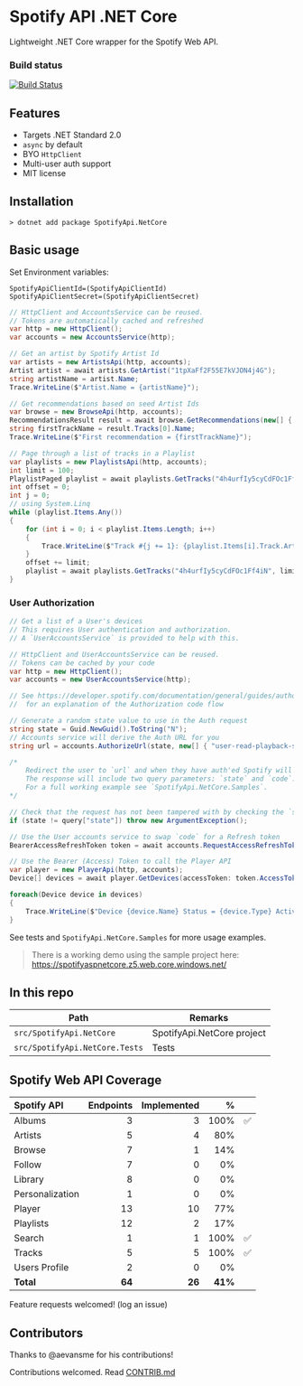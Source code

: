 # Spotify API .NET Core

Lightweight .NET Core wrapper for the Spotify Web API.

### Build status

[![Build Status](https://dev.azure.com/daniellarsennz/SpotifyApi.NetCore/_apis/build/status/SpotifyApi.NetCore-Build)](https://dev.azure.com/daniellarsennz/SpotifyApi.NetCore/_build/latest?definitionId=9)

## Features 

* Targets .NET Standard 2.0
* `async` by default
* BYO `HttpClient`
* Multi-user auth support
* MIT license

## Installation

    > dotnet add package SpotifyApi.NetCore

## Basic usage

Set Environment variables:
    
    SpotifyApiClientId=(SpotifyApiClientId)
    SpotifyApiClientSecret=(SpotifyApiClientSecret)

```csharp
// HttpClient and AccountsService can be reused. 
// Tokens are automatically cached and refreshed
var http = new HttpClient();
var accounts = new AccountsService(http);

// Get an artist by Spotify Artist Id
var artists = new ArtistsApi(http, accounts);
Artist artist = await artists.GetArtist("1tpXaFf2F55E7kVJON4j4G");
string artistName = artist.Name;
Trace.WriteLine($"Artist.Name = {artistName}");

// Get recommendations based on seed Artist Ids
var browse = new BrowseApi(http, accounts);
RecommendationsResult result = await browse.GetRecommendations(new[] { "1tpXaFf2F55E7kVJON4j4G", "4Z8W4fKeB5YxbusRsdQVPb" }, null, null);
string firstTrackName = result.Tracks[0].Name;
Trace.WriteLine($"First recommendation = {firstTrackName}");

// Page through a list of tracks in a Playlist
var playlists = new PlaylistsApi(http, accounts);
int limit = 100;
PlaylistPaged playlist = await playlists.GetTracks("4h4urfIy5cyCdFOc1Ff4iN", limit: limit);
int offset = 0;
int j = 0;
// using System.Linq
while (playlist.Items.Any())
{
    for (int i = 0; i < playlist.Items.Length; i++)
    {
        Trace.WriteLine($"Track #{j += 1}: {playlist.Items[i].Track.Artists[0].Name} / {playlist.Items[i].Track.Name}");
    }
    offset += limit;
    playlist = await playlists.GetTracks("4h4urfIy5cyCdFOc1Ff4iN", limit: limit, offset: offset);
}
```

### User Authorization

```csharp
// Get a list of a User's devices
// This requires User authentication and authorization. 
// A `UserAccountsService` is provided to help with this.

// HttpClient and UserAccountsService can be reused. 
// Tokens can be cached by your code
var http = new HttpClient();
var accounts = new UserAccountsService(http);

// See https://developer.spotify.com/documentation/general/guides/authorization-guide/#authorization-code-flow
//  for an explanation of the Authorization code flow

// Generate a random state value to use in the Auth request
string state = Guid.NewGuid().ToString("N");
// Accounts service will derive the Auth URL for you
string url = accounts.AuthorizeUrl(state, new[] { "user-read-playback-state" });

/*
    Redirect the user to `url` and when they have auth'ed Spotify will redirect to your reply URL
    The response will include two query parameters: `state` and `code`.
    For a full working example see `SpotifyApi.NetCore.Samples`.
*/

// Check that the request has not been tampered with by checking the `state` value matches
if (state != query["state"]) throw new ArgumentException();

// Use the User accounts service to swap `code` for a Refresh token
BearerAccessRefreshToken token = await accounts.RequestAccessRefreshToken(query["code"]);

// Use the Bearer (Access) Token to call the Player API
var player = new PlayerApi(http, accounts);
Device[] devices = await player.GetDevices(accessToken: token.AccessToken);

foreach(Device device in devices)
{
    Trace.WriteLine($"Device {device.Name} Status = {device.Type} Active = {device.IsActive}");
}

```

See tests and `SpotifyApi.NetCore.Samples` for more usage examples.

> There is a working demo using the sample project here: <https://spotifyaspnetcore.z5.web.core.windows.net/>

## In this repo

| Path | Remarks |
| ---- | ------- |
| `src/SpotifyApi.NetCore` | SpotifyApi.NetCore project |
| `src/SpotifyApi.NetCore.Tests` | Tests |

## Spotify Web API Coverage

| Spotify API | Endpoints | Implemented | % | |
| :---------- | --------: | ----------: | -: | - |
| Albums | 3 | 3 | 100% | ✅ |
| Artists | 5 | 4 | 80% |
| Browse | 7 | 1 | 14% |
| Follow | 7 | 0 | 0% |
| Library | 8 | 0 | 0% |
| Personalization | 1 | 0 | 0% |
| Player | 13 | 10 | 77% |
| Playlists | 12 | 2 | 17% |
| Search | 1 | 1 | 100% | ✅ |
| Tracks | 5 | 5 | 100% | ✅ |
| Users Profile | 2 | 0 | 0% |
| **Total** | **64** | **26** | **41%** |

Feature requests welcomed! (log an issue)

## Contributors

Thanks to @aevansme for his contributions!

Contributions welcomed. Read [CONTRIB.md](./CONTRIB.md)